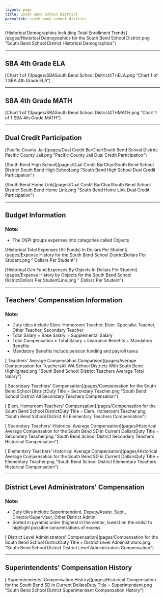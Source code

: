 ```yaml
---
layout: page
title: South Bend School District
permalink: south bend school district
---
```



[Historical Demographics Including Total Enrollment Trends](pages/Historical Demographics for the South Bend School District.png "South Bend School District Historical Demographics")

___

## SBA 4th Grade ELA

[Chart 1 of 1](pages/SBASouth Bend School District4THELA.png "Chart 1 of 1 SBA 4th Grade ELA")


___

## SBA 4th Grade MATH

[Chart 1 of 1](pages/SBASouth Bend School District4THMATH.png "Chart 1 of 1 SBA 4th Grade MATH")


___

## Dual Credit Participation

[Pacific County Jail](pages/Dual Credit BarChartSouth Bend School District Pacific County Jail.png "Pacific County Jail Dual Credit Participation")

[South Bend High School](pages/Dual Credit BarChartSouth Bend School District South Bend High School.png "South Bend High School Dual Credit Participation")

[South Bend Home Link](pages/Dual Credit BarChartSouth Bend School District South Bend Home Link.png "South Bend Home Link Dual Credit Participation")


___

## Budget Information
### Note:
- The OSPI groups expenses into categories called Objects

[Historical Total Expenses (All Funds) In Dollars Per Student](pages/Expense History for the South Bend School DistrictDollars Per Student.png " Dollars Per Student")

[Historical Gen Fund Expenses By Objects In Dollars Per Student](pages/Expense History by Objects for the South Bend School DistrictDollars Per StudentLine.png " Dollars Per Student")


___

## Teachers' Compensation Information
### Note:
- Duty titles include Elem. Homeroom Teacher, Elem. Specialist Teacher, Other Teacher, Secondary Teacher
- Total Salary = Base Salary + Supplemental Salary
- Total Compensation = Total Salary + Insurance Benefits + Mandatory Benefits
- Mandatory Benefits include pension funding and payroll taxes

[ Teachers' Average Compensation Comparison](pages/Average Compensation for TeachersAll WA School Districts With South Bend Highlighted.png "South Bend School District Teachers Average Total Salary")

[ Secondary Teachers' Compensation](pages/Compensation for the South Bend School DistrictDuty Title = Secondary Teacher.png "South Bend School District All Secondary Teachers Compensation")

[ Elem. Homeroom Teachers' Compensation](pages/Compensation for the South Bend School DistrictDuty Title = Elem. Homeroom Teacher.png "South Bend School District All Elementary Teachers Compensation")

[ Secondary Teachers' Historical Average Compensation](pages/Historical Average Compensation for the South Bend SD in Current DollarsDuty Title = Secondary Teacher.png "South Bend School District Secondary Teachers Historical Compensation")

[ Elementary Teachers' Historical Average Compensation](pages/Historical Average Compensation for the South Bend SD in Current DollarsDuty Title = Elementary Teacher.png "South Bend School District Elementary Teachers Historical Compensation")


___

## District Level Administrators' Compensation

### Note:
- Duty titles include Superintendent, Deputy/Assist. Supt., Director/Supervisor, Other District Admin.
- Sorted in pyramid order (highest in the center, lowest on the ends) to highlight possible concentrations of excess.

[ District Level Administrators' Compensation](pages/Compensation for the South Bend School DistrictDuty Title = District Level Administrators.png "South Bend School District District Level Administrators Compensation")


___

## Superintendents' Compensation History

[ Superintendents' Compensation History](pages/Historical Compensation for the South Bend SD in Current DollarsDuty Title = Superintendent.png "South Bend School District Superintendent Compensation History")

